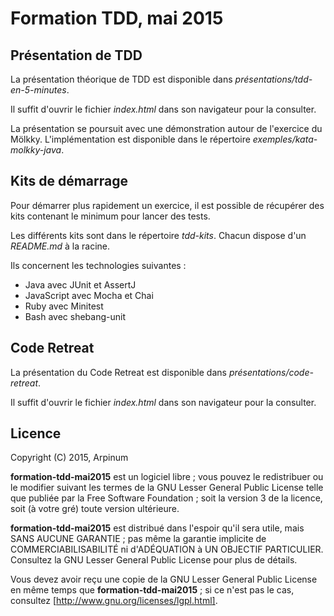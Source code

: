 # Formation TDD, mai 2015


## Présentation de TDD

La présentation théorique de TDD est disponible dans *présentations/tdd-en-5-minutes*.

Il suffit d'ouvrir le fichier *index.html* dans son navigateur pour la consulter.

La présentation se poursuit avec une démonstration autour de l'exercice du Mölkky. L'implémentation est disponible dans le répertoire *exemples/kata-molkky-java*.


## Kits de démarrage

Pour démarrer plus rapidement un exercice, il est possible de récupérer des kits contenant le minimum pour lancer des tests.

Les différents kits sont dans le répertoire *tdd-kits*. Chacun dispose d'un *README.md* à la racine.

Ils concernent les technologies suivantes :

* Java avec JUnit et AssertJ
* JavaScript avec Mocha et Chai
* Ruby avec Minitest
* Bash avec shebang-unit


## Code Retreat

La présentation du Code Retreat est disponible dans *présentations/code-retreat*.

Il suffit d'ouvrir le fichier *index.html* dans son navigateur pour la consulter.


## Licence

Copyright (C) 2015, Arpinum

**formation-tdd-mai2015** est un logiciel libre ; vous pouvez le redistribuer ou le modifier suivant les termes de la GNU Lesser General Public License telle que publiée par la Free Software Foundation ; soit la version 3 de la licence, soit (à votre gré) toute version ultérieure.

**formation-tdd-mai2015** est distribué dans l'espoir qu'il sera utile, mais SANS AUCUNE GARANTIE ; pas même la garantie implicite de COMMERCIABILISABILITÉ ni d'ADÉQUATION à UN OBJECTIF PARTICULIER. Consultez la GNU Lesser General Public License pour plus de détails.

Vous devez avoir reçu une copie de la GNU Lesser General Public License en même temps que **formation-tdd-mai2015** ; si ce n'est pas le cas, consultez [http://www.gnu.org/licenses/lgpl.html].

